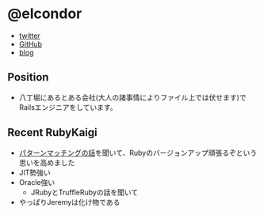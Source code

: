 @elcondor
====

- [twitter](https://twitter.com/elcondor)
- [GitHub](https://github.com/condor)
- [blog](http://blog.el-condor.net/)

Position
----

- 八丁堀にあるとある会社(大人の諸事情によりファイル上では伏せます)でRailsエンジニアをしています。

Recent RubyKaigi
----

- [パターンマッチングの話](https://rubykaigi.org/2019/presentations/k_tsj.html)を聞いて、Rubyのバージョンアップ頑張るぞという思いを高めました
- JIT勢強い
- Oracle強い
  - JRubyとTruffleRubyの話を聞いて
- やっぱりJeremyは化け物である
